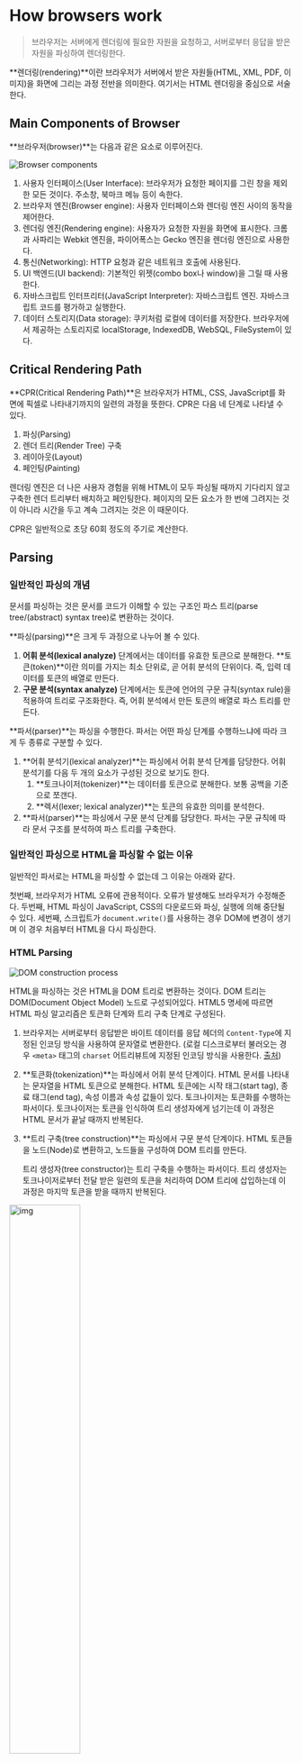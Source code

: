 # How browsers work

> 브라우저는 서버에게 렌더링에 필요한 자원을 요청하고, 서버로부터 응답을 받은 자원을 파싱하여 렌더링한다.

**렌더링(rendering)**이란 브라우저가 서버에서 받은 자원들(HTML, XML, PDF, 이미지)을 화면에 그리는 과정 전반을 의미한다. 여기서는 HTML 렌더링을 중심으로 서술한다.

## Main Components of Browser

**브라우저(browser)**는 다음과 같은 요소로 이루어진다.

![Browser components](https://web-dev.imgix.net/image/T4FyVKpzu4WKF1kBNvXepbi08t52/PgPX6ZMyKSwF6kB8zIhB.png?auto=format)

1. 사용자 인터페이스(User Interface): 브라우저가 요청한 페이지를 그린 창을 제외한 모든 것이다. 주소창, 북마크 메뉴 등이 속한다.
2. 브라우저 엔진(Browser engine): 사용자 인터페이스와 렌더링 엔진 사이의 동작을 제어한다.
3. 렌더링 엔진(Rendering engine): 사용자가 요청한 자원을 화면에 표시한다. 크롬과 사파리는 Webkit 엔진을, 파이어폭스는 Gecko 엔진을 렌더링 엔진으로 사용한다.
4. 통신(Networking): HTTP 요청과 같은 네트워크 호출에 사용된다.
5. UI 백엔드(UI backend): 기본적인 위젯(combo box나 window)을 그릴 때 사용한다.
6. 자바스크립트 인터프리터(JavaScript Interpreter): 자바스크립트 엔진. 자바스크립트 코드를 평가하고 실행한다.
7. 데이터 스토리지(Data storage): 쿠키처럼 로컬에 데이터를 저장한다. 브라우저에서 제공하는 스토리지로 localStorage, IndexedDB, WebSQL, FileSystem이 있다.



## Critical Rendering Path

**CPR(Critical Rendering Path)**은 브라우저가 HTML, CSS, JavaScript를 화면에 픽셀로 나타내기까지의 일련의 과정을 뜻한다. CPR은 다음 네 단계로 나타낼 수 있다.

1. 파싱(Parsing)
2. 렌더 트리(Render Tree) 구축
3. 레이아웃(Layout)
4. 페인팅(Painting)

렌더링 엔진은 더 나은 사용자 경험을 위해 HTML이 모두 파싱될 때까지 기다리지 않고 구축한 렌더 트리부터 배치하고 페인팅한다. 페이지의 모든 요소가 한 번에 그려지는 것이 아니라 시간을 두고 계속 그려지는 것은 이 때문이다.

CPR은 일반적으로 초당 60회 정도의 주기로 계산한다.

## Parsing

### 일반적인 파싱의 개념

문서를 파싱하는 것은 문서를 코드가 이해할 수 있는 구조인 파스 트리(parse tree/(abstract) syntax tree)로 변환하는 것이다.

**파싱(parsing)**은 크게 두 과정으로 나누어 볼 수 있다.

1. **어휘 분석(lexical analyze)** 단계에서는 데이터를 유효한 토큰으로 분해한다. **토큰(token)**이란 의미를 가지는 최소 단위로, 곧 어휘 분석의 단위이다. 즉, 입력 데이터를 토큰의 배열로 만든다.
2. **구문 분석(syntax analyze)** 단계에서는 토큰에 언어의 구문 규칙(syntax rule)을 적용하여 트리로 구조화한다. 즉, 어휘 분석에서 만든 토큰의 배열로 파스 트리를 만든다.

**파서(parser)**는 파싱을 수행한다. 파서는 어떤 파싱 단계를 수행하느냐에 따라 크게 두 종류로 구분할 수 있다.

1. **어휘 분석기(lexical analyzer)**는 파싱에서 어휘 분석 단계를 담당한다. 어휘 분석기를 다음 두 개의 요소가 구성된 것으로 보기도 한다.
   1. **토크나이저(tokenizer)**는 데이터를 토큰으로 분해한다. 보통 공백을 기준으로 쪼갠다.
   2. **렉서(lexer; lexical analyzer)**는 토큰의 유효한 의미를 분석한다.
2. **파서(parser)**는 파싱에서 구문 분석 단계를 담당한다. 파서는 구문 규칙에 따라 문서 구조를 분석하여 파스 트리를 구축한다.

### 일반적인 파싱으로 HTML을 파싱할 수 없는 이유

일반적인 파서로는 HTML을 파싱할 수 없는데 그 이유는 아래와 같다.

첫번째, 브라우저가 HTML 오류에 관용적이다. 오류가 발생해도 브라우저가 수정해준다. 두번째, HTML 파싱이 JavaScript, CSS의 다운로드와 파싱, 실행에 의해 중단될 수 있다. 세번째, 스크립트가 `document.write()`를 사용하는 경우 DOM에 변경이 생기며 이 경우 처음부터 HTML을 다시 파싱한다.

### HTML Parsing

![DOM construction process](https://web-dev.imgix.net/image/C47gYyWYVMMhDmtYSLOWazuyePF2/cSL20piziX7XLekCPCuD.png?auto=format)

HTML을 파싱하는 것은 HTML을 DOM 트리로 변환하는 것이다. DOM 트리는 DOM(Document Object Model) 노드로 구성되어있다. HTML5 명세에 따르면 HTML 파싱 알고리즘은 토큰화 단계와 트리 구축 단계로 구성된다.

1. 브라우저는 서버로부터 응답받은 바이트 데이터를 응답 헤더의 `Content-Type`에 지정된 인코딩 방식을 사용하여 문자열로 변환한다. (로컬 디스크로부터 불러오는 경우 `<meta>` 태그의 `charset` 어트리뷰트에 지정된 인코딩 방식을 사용한다. [출처](https://stackoverflow.com/questions/4696499/meta-charset-utf-8-vs-meta-http-equiv-content-type))

2. **토큰화(tokenization)**는 파싱에서 어휘 분석 단계이다. HTML 문서를 나타내는 문자열을 HTML 토큰으로 분해한다. HTML 토큰에는 시작 태그(start tag), 종료 태그(end tag), 속성 이름과 속성 값들이 있다.
   토크나이저는 토큰화를 수행하는 파서이다. 토크나이저는 토큰을 인식하여 트리 생성자에게 넘기는데 이 과정은 HTML 문서가 끝날 때까지 반복된다.

3. **트리 구축(tree construction)**는 파싱에서 구문 분석 단계이다. HTML 토큰들을 노드(Node)로 변환하고, 노드들을 구성하여 DOM 트리를 만든다.

   트리 생성자(tree constructor)는 트리 구축을 수행하는 파서이다. 트리 생성자는 토크나이저로부터 전달 받은 일련의 토큰을 처리하여 DOM 트리에 삽입하는데 이 과정은 마지막 토큰을 받을 때까지 반복된다.

<img src="https://html.spec.whatwg.org/images/parsing-model-overview.svg" alt="img" style="width: 50%;" />

일반적으로 네트워크 요청으로 가져온 HTML 문서는 위와 같은 알고리즘으로 파싱된다. 여기서 *Script Execution* 분기는 다음을 뜻한다. 랜더링 엔진은 HTML을 파싱하는 중 클래식 스크립트 태그(`<script>`)가 나타나면 HTML 파싱은 멈춘다. `src` 속성이 지정되어있는 경우 해당 스크립트를 다운로드한다. 스크립트의 파싱과 실행이 끝나면 HTML 파싱이 재개된다. 이때 스크립트가 `document.write()`와 같은 API를 사용하면 DOM 트리가 수정되므로 이 경우엔 아예 HTML을 처음부터 다시 파싱한다. 지연 스크립트(`<script defer>`)를 사용하면 스크립트의 파싱과 실행 시점을 조절할 수 있다.

### CSS Parsing

![DOM tree](https://web-dev.imgix.net/image/C47gYyWYVMMhDmtYSLOWazuyePF2/keK3wDv9k2KzJA9QubFx.png?auto=format)

CSS를 파싱하는 것은 CSS를 CSSOM 트리로 변환하는 것이다. CSSOM 트리는 CSSOM(CSS Object Model) 노드로 이루어져있다.

CSS 역시 HTML과 같은 프로세스를 사용한다. 바이트는 문자로, 문자는 토큰으로, 토큰은 노드로 변환되고 노드가 모여 CSSOM 트리를 구성한다.

렌더링 엔진은 HTML을 파싱하는 중 `<link>` 태그나 `<style>` 태그를 만나면 HTML 파싱은 멈춘다. `<link>` 태그의 경우 `href` 속성에 지정된 CSS를 다운로드받는다. 이후 CSS의 파싱이 완료되면 HTML 파싱이 재개된다.

## Render tree construction

**렌더 트리(Render tree)**는 DOM 트리와 CSSOM 트리를 결합한 트리로 화면에 렌더링되는 노드만으로 구성된다. Webkit은 렌더 트리의 노드를 렌더러(renderer) 또는 렌더 객체(render object)라고 부른다. Gecko에서는 프레임 트리(frame tree)라고 하며 그 노드를 프레임(frame)이라고 한다.

렌더링 트리를 구성하는 방법은 아래와 같다.

1. DOM 트리의 루트부터 각 노드를 순회한다. `<script>`, `<meta>`, `<head>` 등의 태그로 만든 노드와 `"display: none;"`과 같이 CSS로 숨겨진 노드는 렌더 트리에서 생략된다.
2. 각 노드에 적절히 대응하는 CSSOM 규칙을 찾아 적용한다.
3. 노드를 컨텐츠와 계산된 스타일과 함께 내보낸다.

고로 DOM 트리와 렌더 트리는 완벽하게 일치하지 않는다.

## Layout

렌더러의 크기와 위치를 계산하는 것을 Webkit에서는 **레이아웃(layout),** Gecko에서는 리플로우(reflow)라고 한다. 레이아웃은 루트 렌더러부터 재귀적으로 실행된다. 레이아웃은 일반적으로 왼쪽에서 오른쪽으로 또는 위에서 아래로 흐른다.

레이아웃은 렌더 트리가 수정될 때마다 발생한다. 노드 수가 많을수록 레이아웃이 더 오래 걸린다. 레이아웃이 병목될 경우 스크롤 또는 애니메이션에 버벅거림이 발생할 수 있다.

## Painting

**페인팅(painting)**은 렌더 트리의 노드를 실제 화면에 픽셀로 그리는 것이다. 처음으로 로드될 때는 전체 화면을 그리고 그 이후부터는 최적화로 변경이 필요한 영역만 다시 그린다.

페인팅은 매우 빠른 프로세스이지만 그래도 레이아웃과 더불어 소요 시간을 고려해야한다.

## Rerendering

**리렌더링(rerendering)**은 리플로우와 리페인트가 실행되는 것이다. 리플로우(reflow)는 레이아웃이 변경된 경우 레이아웃을 다시 계산하는 것을 말한다. 리페인트(repaint)는 변경된 렌더 트리를 다시 페인트를 하는 것을 말한다. 리플로우 이후 리페인트가 발생하나 레이아웃에 변경이 없다면 리페인트만 실행된다.

리렌더링은 다음과 같은 이유로 다시 발생할 수 있다. 

- 자바스크립트에 의한 노드 추가 또는 삭제
- 브라우저 창의 리사이징으로 인한 뷰포트 크기 변경
- HTML 요소의 레이아웃 변경을 발생시키는 스타일 변경

리렌더링은 비용이 많이 드므로 리렌더링이 빈번히 발생하지 않도록 주의한다. 리렌더링 횟수를 줄이기 위해 React, Vue와 같은 라이브러리는 Virtual DOM을 사용하여 변경 사항을 한 번에 묶어 반영한다.

## JavaScript Parsing

기본적으로 렌더링 엔진은 HTML 파싱 도중 `<script>` 태그를 만나면 HTML 파싱을 중단하고 자바스크립트 엔진에 제어권을 넘긴다. 자바스크립트 엔진은 자바스크립트 코드를 파싱하고 실행한 후 다시 렌더링 엔진으로 제어권을 넘긴다. 렌더링 엔진은 중단 지점부터 다시 HTML 파싱을 재개한다.

자바스크립트 엔진은 다음과 같은 단계로 자바스크립트 코드를 파싱한다.

1. 토큰화는 파싱에서 어휘 분석 단계이다. 자바스크립트 코드를 나타내는 문자열을 자바스크립트 토큰으로 분해한다. 자바스크립트 토큰에는 예약어, 식별자, 리터럴, 구분자 등이 있다.
2. 파싱은 파싱에서 구문 분석 단계이다. 토큰을 구문 분석하여 AST(Abstract Syntax Tree)를 만든다. 

이후 자바스크립트 엔진은 다음과 같은 단계로 자바스크립트 코드를 실행한다.

1. 바이트코드 변환: AST를 바이트코드로 변환한다.
2. 자바스크립트 실행: 자바스크립트 인터프리터가 자바스크립트를 실행한다.

V8 자바스크립트 엔진은 자주 사용하는 코드를 TurboFan 컴파일러를 사용해 최적화된 머신 코드로 컴파일하여 성능을 최적화한다.

### 파싱과 실행 시점 정하기

![img](https://v8.dev/_img/modules/async-defer.svg)

클래식 스크립트의 파싱과 실행은 HTML의 파싱을 블로킹한다. `src`로 자바스크립트 파일을 로드하는 `<script>` 태그에 한해서 속성을 추가해 스크립트의 파싱과 실행 시점을 정할 수 있다.

- 클래식 스크립트: 스크립트 파싱이 HTML을 블로킹한다. 스크립트 파싱이 완료되자마자 스크립트를 실행한다.
- `async` 스크립트: 스크립트 파싱이 HTML 파싱을 블로킹하지 않는다. 스크립트 파싱이 완료되자마자 스크립트를 실행한다.
- `defer` 스크립트: 스크립트 파싱이 HTML 파싱을 블로킹하지 않는다. HTML 파싱이 완료되자마자 스크립트를 실행한다. (HTML 파싱이 완료되고 DOM 트리가 완성된 즉시 발생하는 `DOMContetLoaded` 이벤트는 `defer` 스크립트 실행 이후 발생한다.)

## 참고

- [Kruno: How browsers work | JSUnconf 2017](https://youtu.be/0IsQqJ7pwhw)
- https://github.com/alex/what-happens-when
- https://web.dev/howbrowserswork/
- https://d2.naver.com/helloworld/59361
- https://html.spec.whatwg.org/multipage/parsing.html#parsing
- [Critical rendering path - Crash course on web performance (Fluent 2013) ](https://youtu.be/PkOBnYxqj3k)
- https://web.dev/critical-rendering-path/
- https://m.post.naver.com/viewer/postView.nhn?volumeNo=8431285&memberNo=34176766
- https://developer.mozilla.org/en-US/docs/Web/Performance/Critical_rendering_path
- https://wormwlrm.github.io/2021/03/27/How-browsers-work.html#%EA%B0%80%EC%83%81-dom
- 모던 자바스크립트 Deep Dive 38장 브라우저의 렌더링 과정
- https://v8.dev/features/modules#defer